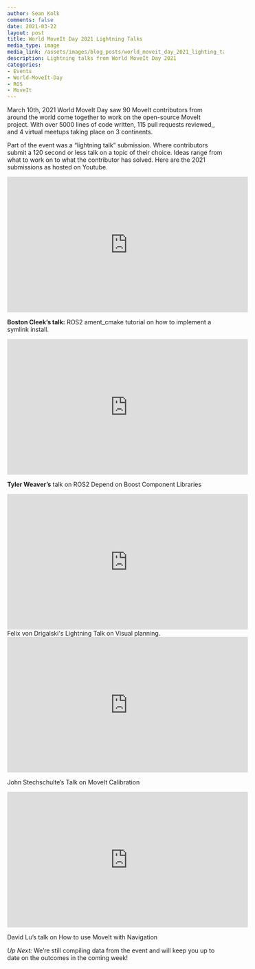 ```yaml
---
author: Sean Kolk
comments: false
date: 2021-03-22
layout: post
title: World MoveIt Day 2021 Lightning Talks
media_type: image
media_link: /assets/images/blog_posts/world_moveit_day_2021_lighting_talks.png
description: Lightning talks from World MoveIt Day 2021
categories:
- Events
- World-MoveIt-Day
- ROS
- MoveIt
---
```


March 10th, 2021 World MoveIt Day saw 90 MoveIt contributors from around the world come together to work on the open-source MoveIt project. With over 5000 lines of code written, 115 pull requests reviewed,, and 4 virtual meetups taking place on 3 continents.

Part of the event was a “lightning talk” submission. Where contributors submit a 120 second or less talk on a topic of their choice. Ideas range from what to work on to what the contributor has solved. Here are the 2021 submissions as hosted on Youtube.

<iframe width="560" height="315" src="https://www.youtube-nocookie.com/embed/0uXkHMpu_L8" frameborder="0" allow="accelerometer; autoplay; clipboard-write; encrypted-media; gyroscope; picture-in-picture" allowfullscreen></iframe>

 **Boston Cleek’s talk:** ROS2 ament_cmake tutorial on how to implement a symlink install.

<iframe width="560" height="315" src="https://www.youtube-nocookie.com/embed/IJzq8b3xLNo" frameborder="0" allow="accelerometer; autoplay; clipboard-write; encrypted-media; gyroscope; picture-in-picture" allowfullscreen></iframe>

**Tyler Weaver’s** talk on ROS2 Depend on Boost Component Libraries

<iframe width="560" height="315" src="https://www.youtube-nocookie.com/embed/Q-RIQi5ru3o" frameborder="0" allow="accelerometer; autoplay; clipboard-write; encrypted-media; gyroscope; picture-in-picture" allowfullscreen></iframe>
Felix von Drigalski's Lightning Talk on Visual planning.

<iframe width="560" height="315" src="https://www.youtube-nocookie.com/embed/DA81xMi_EZg" frameborder="0" allow="accelerometer; autoplay; clipboard-write; encrypted-media; gyroscope; picture-in-picture" allowfullscreen></iframe>

John Stechschulte’s Talk on MoveIt Calibration

<iframe width="560" height="315" src="https://www.youtube-nocookie.com/embed/QzXJWQumtNY" frameborder="0" allow="accelerometer; autoplay; clipboard-write; encrypted-media; gyroscope; picture-in-picture" allowfullscreen></iframe>

David Lu’s talk on How to use MoveIt with Navigation

*Up Next:*
We’re still compiling data from the event and will keep you up to date on the outcomes in the coming week!
